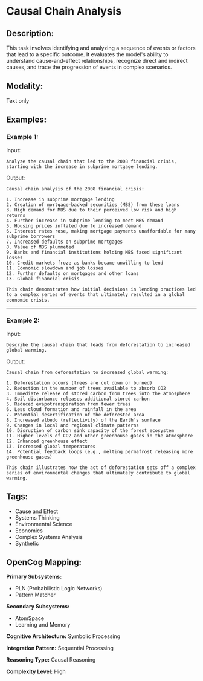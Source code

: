 # Causal Chain Analysis

## Description:
This task involves identifying and analyzing a sequence of events or factors that lead to a specific outcome. It evaluates the model's ability to understand cause-and-effect relationships, recognize direct and indirect causes, and trace the progression of events in complex scenarios.

## Modality:
Text only

## Examples:

### Example 1:

Input:

```
Analyze the causal chain that led to the 2008 financial crisis, starting with the increase in subprime mortgage lending.
```

Output:

```
Causal chain analysis of the 2008 financial crisis:

1. Increase in subprime mortgage lending
2. Creation of mortgage-backed securities (MBS) from these loans
3. High demand for MBS due to their perceived low risk and high returns
4. Further increase in subprime lending to meet MBS demand
5. Housing prices inflated due to increased demand
6. Interest rates rose, making mortgage payments unaffordable for many subprime borrowers
7. Increased defaults on subprime mortgages
8. Value of MBS plummeted
9. Banks and financial institutions holding MBS faced significant losses
10. Credit markets froze as banks became unwilling to lend
11. Economic slowdown and job losses
12. Further defaults on mortgages and other loans
13. Global financial crisis

This chain demonstrates how initial decisions in lending practices led to a complex series of events that ultimately resulted in a global economic crisis.
```

---

### Example 2:

Input:

```
Describe the causal chain that leads from deforestation to increased global warming.
```

Output:

```
Causal chain from deforestation to increased global warming:

1. Deforestation occurs (trees are cut down or burned)
2. Reduction in the number of trees available to absorb CO2
3. Immediate release of stored carbon from trees into the atmosphere
4. Soil disturbance releases additional stored carbon
5. Reduced evapotranspiration from fewer trees
6. Less cloud formation and rainfall in the area
7. Potential desertification of the deforested area
8. Increased albedo (reflectivity) of the Earth's surface
9. Changes in local and regional climate patterns
10. Disruption of carbon sink capacity of the forest ecosystem
11. Higher levels of CO2 and other greenhouse gases in the atmosphere
12. Enhanced greenhouse effect
13. Increased global temperatures
14. Potential feedback loops (e.g., melting permafrost releasing more greenhouse gases)

This chain illustrates how the act of deforestation sets off a complex series of environmental changes that ultimately contribute to global warming.
```

## Tags:
- Cause and Effect
- Systems Thinking
- Environmental Science
- Economics
- Complex Systems Analysis
- Synthetic

## OpenCog Mapping:

**Primary Subsystems:**
- PLN (Probabilistic Logic Networks)
- Pattern Matcher

**Secondary Subsystems:**
- AtomSpace
- Learning and Memory

**Cognitive Architecture:** Symbolic Processing

**Integration Pattern:** Sequential Processing

**Reasoning Type:** Causal Reasoning

**Complexity Level:** High